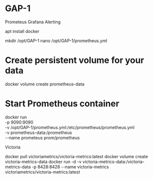 # GAP-1
Prometeus Grafana Alerting

apt install docker

mkdir /opt/GAP-1
nano /opt/GAP-1/prometheus.yml 
  


# Create persistent volume for your data
docker volume create prometheus-data
# Start Prometheus container
docker run \
    -p 9090:9090 \
    -v /opt/GAP-1/prometheus.yml:/etc/prometheus/prometheus.yml \
    -v prometheus-data:/prometheus \
    --name prometeus
    prom/prometheus
    




Victoria

docker pull victoriametrics/victoria-metrics:latest
docker volume create victoria-metrics-data
docker run -d -v victoria-metrics-data:/victoria-metrics-data -p 8428:8428 --name victoria-metrics victoriametrics/victoria-metrics:latest 

